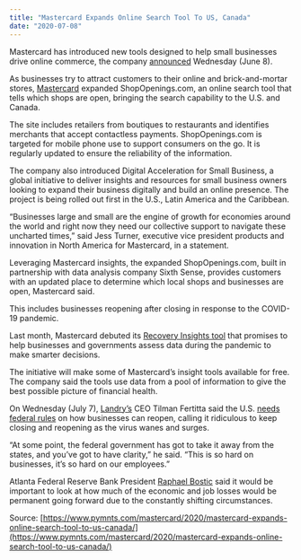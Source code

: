 ```yaml
---
title: "Mastercard Expands Online Search Tool To US, Canada"
date: "2020-07-08"
---
```


Mastercard has introduced new tools designed to help small businesses drive online commerce, the company [announced](https://mastercardcontentexchange.com/newsroom/press-releases/2020/july/mastercard-expands-shopopeningscom/) Wednesday (June 8).

As businesses try to attract customers to their online and brick-and-mortar stores, [Mastercard](https://www.mastercard.us/en-us.html) expanded ShopOpenings.com, an online search tool that tells which shops are open, bringing the search capability to the U.S. and Canada.

The site includes retailers from boutiques to restaurants and identifies merchants that accept contactless payments. ShopOpenings.com is targeted for mobile phone use to support consumers on the go. It is regularly updated to ensure the reliability of the information.

The company also introduced Digital Acceleration for Small Business, a global initiative to deliver insights and resources for small business owners looking to expand their business digitally and build an online presence. The project is being rolled out first in the U.S., Latin America and the Caribbean.

“Businesses large and small are the engine of growth for economies around the world and right now they need our collective support to navigate these uncharted times,” said Jess Turner, executive vice president products and innovation in North America for Mastercard, in a statement.

Leveraging Mastercard insights, the expanded ShopOpenings.com, built in partnership with data analysis company Sixth Sense, provides customers with an updated place to determine which local shops and businesses are open, Mastercard said.

This includes businesses reopening after closing in response to the COVID-19 pandemic.

Last month, Mastercard debuted its [Recovery Insights tool](https://www.pymnts.com/mastercard/2020/mastercard-debuts-covid-recovery-data-tools-business-government/) that promises to help businesses and governments assess data during the pandemic to make smarter decisions.

The initiative will make some of Mastercard’s insight tools available for free. The company said the tools use data from a pool of information to give the best possible picture of financial health.

On Wednesday (July 7), [Landry’s](https://www.landrysinc.com/) CEO Tilman Fertitta said the U.S. [needs federal rules](https://www.pymnts.com/economy/2020/landrys-ceo-calls-for-federal-rules-on-reopening/) on how businesses can reopen, calling it ridiculous to keep closing and reopening as the virus wanes and surges.

“At some point, the federal government has got to take it away from the states, and you’ve got to have clarity,” he said. “This is so hard on businesses, it’s so hard on our employees.”

Atlanta Federal Reserve Bank President [Raphael Bostic](https://www.frbatlanta.org/about/atlantafed/officers/executive_office/bostic-raphael) said it would be important to look at how much of the economic and job losses would be permanent going forward due to the constantly shifting circumstances.

Source: [https://www.pymnts.com/mastercard/2020/mastercard-expands-online-search-tool-to-us-canada/](https://www.pymnts.com/mastercard/2020/mastercard-expands-online-search-tool-to-us-canada/)
